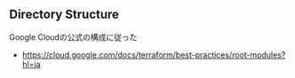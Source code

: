 
## Directory Structure

Google Cloudの公式の構成に従った

- <https://cloud.google.com/docs/terraform/best-practices/root-modules?hl=ja>
